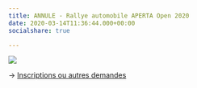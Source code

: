 ```yaml
---
title: ANNULE - Rallye automobile APERTA Open 2020
date: 2020-03-14T11:36:44.000+00:00
socialshare: true

---
```

[![](/img/rallye2020.png)](mailto:board@aperta.lu?Subject=Rallye%202020)

→ [Inscriptions ou autres demandes](mailto:board@aperta.lu?Subject=Rallye%202020)